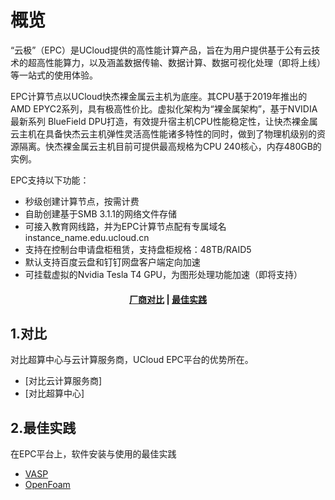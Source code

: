 <!--一下子提供一种思路，欢迎大家发挥 -->

# 概览
“云极”（EPC）是UCloud提供的高性能计算产品，旨在为用户提供基于公有云技术的超高性能算力，以及涵盖数据传输、数据计算、数据可视化处理（即将上线）等一站式的使用体验。

EPC计算节点以UCloud快杰裸金属云主机为底座。其CPU基于2019年推出的AMD EPYC2系列，具有极高性价比。虚拟化架构为“裸金属架构”，基于NVIDIA最新系列 BlueField DPU打造，有效提升宿主机CPU性能稳定性，让快杰裸金属云主机在具备快杰云主机弹性灵活高性能诸多特性的同时，做到了物理机级别的资源隔离。快杰裸金属云主机目前可提供最高规格为CPU 240核心，内存480GB的实例。

EPC支持以下功能：

* 秒级创建计算节点，按需计费
* 自助创建基于SMB 3.1.1的网络文件存储
* 可接入教育网线路，并为EPC计算节点配有专属域名instance_name.edu.ucloud.cn
* 支持在控制台申请盘柜租赁，支持盘柜规格：48TB/RAID5
* 默认支持百度云盘和钉钉网盘客户端定向加速
* 可挂载虚拟的Nvidia Tesla T4 GPU，为图形处理功能加速（即将支持）


#### <center>[厂商对比](#1对比)   |   [最佳实践](#2最佳实践) </center>   

## 1.对比

对比超算中心与云计算服务商，UCloud EPC平台的优势所在。

* [对比云计算服务商]
* [对比超算中心]


## 2.最佳实践

在EPC平台上，软件安装与使用的最佳实践

* [VASP](相对链接)
* [OpenFoam](相对链接)
